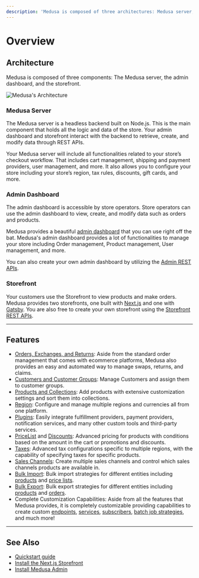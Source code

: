 ```yaml
---
description: 'Medusa is composed of three architectures: Medusa server, admin dashboard, and storefront. It also provides advanced ecommerce features such as order management and automated RMA flows.'
---
```


# Overview

## Architecture

Medusa is composed of three components: The Medusa server, the admin dashboard, and the storefront.

![Medusa's Architecture](https://res.cloudinary.com/dza7lstvk/image/upload/v1677171591/Medusa%20Docs/Diagrams/medusa-architecture_hruu1v.jpg)

### Medusa Server

The Medusa server is a headless backend built on Node.js. This is the main component that holds all the logic and data of the store. Your admin dashboard and storefront interact with the backend to retrieve, create, and modify data through REST APIs.

Your Medusa server will include all functionalities related to your store’s checkout workflow. That includes cart management, shipping and payment providers, user management, and more. It also allows you to configure your store including your store’s region, tax rules, discounts, gift cards, and more.

### Admin Dashboard

The admin dashboard is accessible by store operators. Store operators can use the admin dashboard to view, create, and modify data such as orders and products.

Medusa provides a beautiful [admin dashboard](https://demo.medusajs.com) that you can use right off the bat. Medusa's admin dashboard provides a lot of functionalities to manage your store including Order management, Product management, User management, and more.

You can also create your own admin dashboard by utilizing the [Admin REST APIs](https://docs.medusajs.com/api/admin).

### Storefront

Your customers use the Storefront to view products and make orders. Medusa provides two storefronts, one built with [Next.js](https://docs.medusajs.com/starters/nextjs-medusa-starter) and one with [Gatsby](https://docs.medusajs.com/starters/gatsby-medusa-starter). You are also free to create your own storefront using the [Storefront REST APIs](https://docs.medusajs.com/api/store/).

---

## Features

- [Orders, Exchanges, and Returns](./user-guide/orders/index.md): Aside from the standard order management that comes with ecommerce platforms, Medusa also provides an easy and automated way to manage swaps, returns, and claims.
- [Customers and Customer Groups](./user-guide/customers/index.md): Manage Customers and assign them to customer groups.
- [Products and Collections](./user-guide/products/index.mdx): Add products with extensive customization settings and sort them into collections.
- [Region](./user-guide/regions/index.md): Configure and manage multiple regions and currencies all from one platform.
- [Plugins](./advanced/backend/plugins/overview.md): Easily integrate fulfillment providers, payment providers, notification services, and many other custom tools and third-party services.
- [PriceList](./user-guide/price-lists/index.md) and [Discounts](./user-guide/discounts/): Advanced pricing for products with conditions based on the amount in the cart or promotions and discounts.
- [Taxes](./user-guide/taxes/index.md): Advanced tax configurations specific to multiple regions, with the capability of specifying taxes for specific products.
- [Sales Channels](./user-guide/sales-channels/index.md): Create multiple sales channels and control which sales channels products are available in.
- [Bulk Import](./user-guide/products/import.mdx): Bulk import strategies for different entities including [products](./advanced/admin/import-products.mdx) and [price lists](./advanced/admin/import-prices.mdx).
- [Bulk Export](./user-guide/products/export.mdx): Bulk export strategies for different entities including [products](./user-guide/products/export.mdx) and [orders](./user-guide/orders/export.mdx).
- Complete Customization Capabilities: Aside from all the features that Medusa provides, it is completely customizable providing capabilities to create custom [endpoints](./advanced/backend/endpoints/add.md), [services](./advanced/backend/services/create-service.md), [subscribers](./advanced/backend/subscribers/create-subscriber.md), [batch job strategies](./advanced/backend/batch-jobs/create.mdx), and much more!

---

## See Also

- [Quickstart guide](./quickstart/quick-start.mdx)
- [Install the Next.js Storefront](./starters/nextjs-medusa-starter.mdx)
- [Install Medusa Admin](./admin/quickstart.mdx)